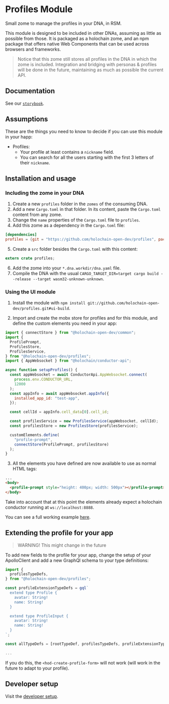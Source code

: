 # Profiles Module

Small zome to manage the profiles in your DNA, in RSM.

This module is designed to be included in other DNAs, assuming as little as possible from those. It is packaged as a holochain zome, and an npm package that offers native Web Components that can be used across browsers and frameworks.

> Notice that this zome still stores all profiles in the DNA in which the zome is included. Integration and bridging with personas & profiles will be done in the future, maintaining as much as possible the current API.

## Documentation

See our [`storybook`](https://holochain-open-dev.github.io/profiles).

## Assumptions

These are the things you need to know to decide if you can use this module in your happ:

- Profiles:
  - Your profile at least contains a `nickname` field.
  - You can search for all the users starting with the first 3 letters of their `nickname`.

## Installation and usage

### Including the zome in your DNA

1. Create a new `profiles` folder in the `zomes` of the consuming DNA.
2. Add a new `Cargo.toml` in that folder. In its content, paste the `Cargo.toml` content from any zome.
3. Change the `name` properties of the `Cargo.toml` file to `profiles`.
4. Add this zome as a dependency in the `Cargo.toml` file:

```toml
[dependencies]
profiles = {git = "https://github.com/holochain-open-dev/profiles", package = "profiles"}
```

5. Create a `src` folder besides the `Cargo.toml` with this content:

```rust
extern crate profiles;
```

6. Add the zome into your `*.dna.workdir/dna.yaml` file.
7. Compile the DNA with the usual `CARGO_TARGET_DIR=target cargo build --release --target wasm32-unknown-unknown`.

### Using the UI module

1. Install the module with `npm install git://github.com/holochain-open-dev/profiles.git#ui-build`.


2. Import and create the mobx store for profiles and for this module, and define the custom elements you need in your app:

```js
import { connectStore } from "@holochain-open-dev/common";
import {
  ProfilePrompt,
  ProfilesStore,
  ProfilesService,
} from "@holochain-open-dev/profiles";
import { AppWebsocket } from "@holochain/conductor-api";

async function setupProfiles() {
  const appWebsocket = await ConductorApi.AppWebsocket.connect(
    process.env.CONDUCTOR_URL,
    12000
  );
  const appInfo = await appWebsocket.appInfo({
    installed_app_id: "test-app",
  });

  const cellId = appInfo.cell_data[0].cell_id;

  const profilesService = new ProfilesService(appWebsocket, cellId);
  const profilesStore = new ProfilesStore(profilesService);

  customElements.define(
    "profile-prompt",
    connectStore(ProfilePrompt, profilesStore)
  );
}
```

3. All the elements you have defined are now available to use as normal HTML tags:

```html
...
<body>
  <profile-prompt style="height: 400px; width: 500px"></profile-prompt>
</body>
```

Take into account that at this point the elements already expect a holochain conductor running at `ws://localhost:8888`.

You can see a full working example [here](/ui/demo/index.html).

## Extending the profile for your app

> WARNING! This might change in the future

To add new fields to the profile for your app, change the setup of your ApolloClient and add a new GraphQl schema to your type definitions:

```js
import {
  profilesTypeDefs,
} from "@holochain-open-dev/profiles";

const profileExtensionTypeDefs = gql`
  extend type Profile {
    avatar: String!
    name: String!
  }

  extend type ProfileInput {
    avatar: String!
    name: String!
  }
`;

const allTypeDefs = [rootTypeDef, profilesTypeDefs, profileExtensionTypeDefs];

...
```

If you do this, the `<hod-create-profile-form>` will not work (will work in the future to adapt to your profile).

## Developer setup

Visit the [developer setup](/dev-setup.md).